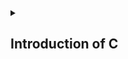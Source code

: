 <details>
<summary> <h2>Introduction of C</h2></summary>

- <a href="https://nbviewer.org/github/Mubeen-Ahmad/C/blob/main/1_introduction.ipynb">History and Importance of C</a><br>
- <a href="https://nbviewer.org/github/Mubeen-Ahmad/C/blob/main/2_Type_Checking.ipynb">Type Checking and Static vs Dynamic Checking</a><br>

</details>
